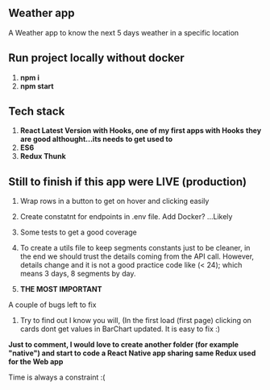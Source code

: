 ## Weather app

A Weather app to know the next 5 days weather in a specific location

## Run project locally without docker

1. **npm i**
2. **npm start**


## Tech stack

1. **React Latest Version with Hooks, one of my first apps with Hooks**
   **they are good althought...its needs to get used to**
2. **ES6**
2. **Redux Thunk**

## Still to finish if this app were LIVE (production)

1. Wrap rows in a button to get on hover and clicking easily
1. Create constatnt for endpoints in .env file. Add Docker? ...Likely
2. Some tests to get a good coverage
4. To create a utils file to keep segments constants just to be cleaner, in the end we should trust the details coming from the API call. However, details change and it is not a good practice code like (< 24); which means 3 days, 8 segments by day.

4. **THE MOST IMPORTANT**

A couple of bugs left to fix

1. Try to find out I know you will, (In the first load (first page) clicking on cards dont get values in BarChart updated. It is easy to fix :)

**Just to comment, I would love to create another folder (for example "native") and start to
code a React Native app sharing same Redux used for the Web app**

Time is always a constraint :( 
